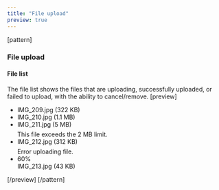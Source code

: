 ```yaml
---
title: "File upload"
preview: true
---
```


[pattern]
<h3>File upload</h3>

#### File list
The file list shows the files that are uploading, successfully uploaded, or failed to upload, with the ability to cancel/remove.
[preview]
<div style="max-width: 300px;">
    <ul class="list-group">
        <li class="list-group-item">
            <a href=""><i style="position: relative; top: 2px;" class="pull-right fa text-muted fa-times fa-1x fa-fw"></i></a>
            IMG_209.jpg  <span class="text-muted">(322 KB)</span>
        </li>
        <li class="list-group-item">
            <a href=""><i style="position: relative; top: 2px;" class="pull-right fa text-muted fa-times fa-1x fa-fw"></i></a>
            IMG_210.jpg  <span class="text-muted">(1.1 MB)</span>
        </li>
        <li class="list-group-item">
            <a href=""><i style="position: relative; top: 2px;" class="pull-right fa text-muted fa-times fa-1x fa-fw"></i></a>
            IMG_211.jpg  <span class="text-muted">(5 MB)</span>
            <div class="text-danger" style="margin: 6px 0 0 0">
                This file exceeds the 2 MB limit.
            </div>
        </li>
        <li class="list-group-item">
            <a href=""><i style="position: relative; top: 2px;" class="pull-right fa text-muted fa-times fa-1x fa-fw"></i></a>
            IMG_212.jpg  <span class="text-muted">(312 KB)</span>
            <div class="text-danger" style="margin: 6px 0 0 0">
                Error uploading file.
            </div>
        </li>
        <li class="list-group-item">
            <a href=""><i style="position: relative; top: 2px;" class="pull-right fa text-muted fa-times fa-1x fa-fw"></i></a>
            <span id="exampleProgressBarValue" class="pull-right text-muted">60%</span>
            <div>IMG_213.jpg <span class="text-muted">(43 KB)</span></div>
            <div class="progress" style="margin-bottom: 0; margin-top: 8px; clear: both;">
              <div id="exampleProgressBar" class="progress-bar" role="progressbar" aria-valuenow="60" aria-valuemin="0" aria-valuemax="100" style="width: 60%;">
              </div>
            </div>
        </li>
    </ul>
</div>
[/preview]
[/pattern]
